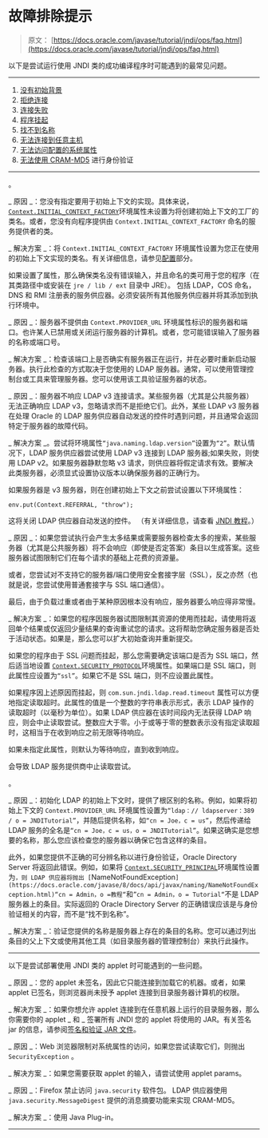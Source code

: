 # 故障排除提示

> 原文： [https://docs.oracle.com/javase/tutorial/jndi/ops/faq.html](https://docs.oracle.com/javase/tutorial/jndi/ops/faq.html)

以下是尝试运行使用 JNDI 类的成功编译程序时可能遇到的最常见问题。

* * *

1.  [没有初始背景](#1)
2.  [拒绝连接](#2)
3.  [连接失败](#3)
4.  [程序挂起](#4)
5.  [找不到名称](#5)
6.  [无法连接到任意主机](#6)
7.  [无法访问配置的系统属性](#7)
8.  [无法使用 CRAM-MD5](#8) 进行身份验证

* * *

。

_ 原因 _：您没有指定要用于初始上下文的实现。具体来说， [`Context.INITIAL_CONTEXT_FACTORY`](https://docs.oracle.com/javase/8/docs/api/javax/naming/Context.html#INITIAL_CONTEXT_FACTORY)环境属性未设置为将创建初始上下文的工厂的类名。或者，您没有向程序提供由 `Context.INITIAL_CONTEXT_FACTORY` 命名的服务提供者的类。

_ 解决方案 _：将 `Context.INITIAL_CONTEXT_FACTORY` 环境属性设置为您正在使用的初始上下文实现的类名。有关详细信息，请参见[配置](index.html)部分。

如果设置了属性，那么确保类名没有错误输入，并且命名的类可用于您的程序（在其类路径中或安装在 `jre / lib / ext` 目录中 JRE）。 包括 LDAP，COS 命名，DNS 和 RMI 注册表的服务供应器。必须安装所有其他服务供应器并将其添加到执行环境中。

_ 原因 _：服务器不提供由 `Context.PROVIDER_URL` 环境属性标识的服务器和端口。也许某人已禁用或关闭运行服务器的计算机。或者，您可能错误输入了服务器的名称或端口号。

_ 解决方案 _：检查该端口上是否确实有服务器正在运行，并在必要时重新启动服务器。执行此检查的方式取决于您使用的 LDAP 服务器。通常，可以使用管理控制台或工具来管理服务器。您可以使用该工具验证服务器的状态。

_ 原因 _：服务器不响应 LDAP v3 连接请求。某些服务器（尤其是公共服务器）无法正确响应 LDAP v3，忽略请求而不是拒绝它们。此外，某些 LDAP v3 服务器在处理 Oracle 的 LDAP 服务供应器自动发送的控件时遇到问题，并且通常会返回特定于服务器的故障代码。

_ 解决方案 _。尝试将环境属性`“java.naming.ldap.version”`设置为`“2”`。默认情况下，LDAP 服务供应器尝试使用 LDAP v3 连接到 LDAP 服务器;如果失败，则使用 LDAP v2。如果服务器静默忽略 v3 请求，则供应器将假定请求有效。要解决此类服务器，必须显式设置协议版本以确保服务器的正确行为。

如果服务器是 v3 服务器，则在创建初始上下文之前尝试设置以下环境属性：

```
env.put(Context.REFERRAL, "throw");

```

这将关闭 LDAP 供应器自动发送的控件。 （有关详细信息，请查看 [JNDI 教程](https://docs.oracle.com/javase/jndi/tutorial/ldap/referral/index.html)。）

_ 原因 _：如果您尝试执行会产生太多结果或需要服务器检查太多的搜索，某些服务器（尤其是公共服务器）将不会响应（即使是否定答案）条目以生成答案。这些服务器试图限制它们在每个请求的基础上花费的资源量。

或者，您尝试对不支持它的服务器/端口使用安全套接字层（SSL），反之亦然（也就是说，您尝试使用普通套接字与 SSL 端口通信）。

最后，由于负载过重或者由于某种原因根本没有响应，服务器要么响应得非常慢。

_ 解决方案 _：如果您的程序因服务器试图限制其资源的使用而挂起，请使用将返回单个结果或仅返回少量结果的查询重试您的请求。这将帮助您确定服务器是否处于活动状态。如果是，那么您可以扩大初始查询并重新提交。

如果您的程序由于 SSL 问题而挂起，那么您需要确定该端口是否为 SSL 端口，然后适当地设置 [`Context.SECURITY_PROTOCOL`](https://docs.oracle.com/javase/8/docs/api/javax/naming/Context.html#SECURITY_PROTOCOL)环境属性。如果端口是 SSL 端口，则此属性应设置为`“ssl”`。如果它不是 SSL 端口，则不应设置此属性。

如果程序因上述原因而挂起，则 `com.sun.jndi.ldap.read.timeout` 属性可以方便地指定读取超时。此属性的值是一个整数的字符串表示形式，表示 LDAP 操作的读取超时（以毫秒为单位）。如果 LDAP 供应器在该时间段内无法获得 LDAP 响应，则会中止读取尝试。整数应大于零。小于或等于零的整数表示没有指定读取超时，这相当于在收到响应之前无限等待响应。

如果未指定此属性，则默认为等待响应，直到收到响应。

 会导致 LDAP 服务提供商中止读取尝试。

。

_ 原因 _：初始化 LDAP 的初始上下文时，提供了根区别的名称。例如，如果将初始上下文的 `Context.PROVIDER_URL` 环境属性设置为`“ldap：// ldapserver：389 / o = JNDITutorial”`，并随后提供名称，如`“cn = Joe，c = us”`，然后传递给 LDAP 服务的全名是`“cn = Joe，c = us，o = JNDITutorial”`。如果这确实是您想要的名称，那么您应该检查您的服务器以确保它包含这样的条目。

此外，如果您提供不正确的可分辨名称以进行身份​​验证，Oracle Directory Server 将返回此错误。例如，如果将 [`Context.SECURITY_PRINCIPAL`](https://docs.oracle.com/javase/8/docs/api/javax/naming/Context.html#SECURITY_PRINCIPAL)环境属性设置为`，则 LDAP 供应器将抛出 [`NameNotFoundException`](https://docs.oracle.com/javase/8/docs/api/javax/naming/NameNotFoundException.html)“cn = Admin，o =教程“`和`”cn = Admin，o = Tutorial“`不是 LDAP 服务器上的条目。实际返回的 Oracle Directory Server 的正确错误应该是与身份验证相关的内容，而不是“找不到名称”。

_ 解决方案 _：验证您提供的名称是服务器上存在的条目的名称。您可以通过列出条目的父上下文或使用其他工具（如目录服务器的管理控制台）来执行此操作。

* * *

以下是尝试部署使用 JNDI 类的 applet 时可能遇到的一些问题。

_ 原因 _：您的 applet 未签名，因此它只能连接到加载它的机器。或者，如果 applet 已签名，则浏览器尚未授予 applet 连接到目录服务器计算机的权限。

_ 解决方案 _：如果你想允许 applet 连接到在任意机器上运行的目录服务器，那么你需要你的 applet _ 和 _ 签署所有 JNDI 您的 applet 将使用的 JAR。有关签名 jar 的信息，请参阅[签名和验证 JAR 文件](../../deployment/jar/signindex.html)。

_ 原因 _：Web 浏览器限制对系统属性的访问，如果您尝试读取它们，则抛出 `SecurityException` 。

_ 解决方案 _：如果您需要获取 applet 的输入，请尝试使用 applet params。

_ 原因 _：Firefox 禁止访问 `java.security` 软件包。 LDAP 供应器使用 `java.security.MessageDigest` 提供的消息摘要功能来实现 CRAM-MD5。

_ 解决方案 _：使用 Java Plug-in。

* * *